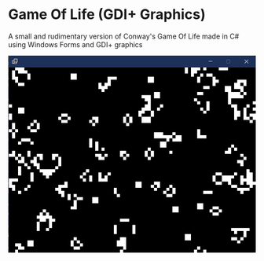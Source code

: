 # Game Of Life (GDI+ Graphics)
 A small and rudimentary version of Conway's Game Of Life made in C# using Windows Forms and GDI+ graphics

![Image of a generation of cells in my implementation of Conway's Game Of Life](gameoflife.png)